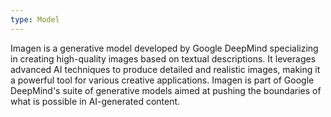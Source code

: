 ```yaml
---
type: Model
---
```


Imagen is a generative model developed by Google DeepMind specializing in creating high-quality images based on textual descriptions. It leverages advanced AI techniques to produce detailed and realistic images, making it a powerful tool for various creative applications. Imagen is part of Google DeepMind's suite of generative models aimed at pushing the boundaries of what is possible in AI-generated content.